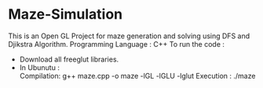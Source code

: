 # Maze-Simulation
This is an Open GL Project for maze generation and solving using DFS and Djikstra Algorithm.
Programming Language :  C++
To run the code :
* Download all freeglut libraries.
* In Ubunutu :  
  Compilation: g++ maze.cpp -o maze -lGL -lGLU -lglut
  Execution : ./maze



